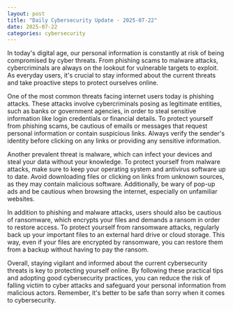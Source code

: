 ```yaml
---
layout: post
title: "Daily Cybersecurity Update - 2025-07-22"
date: 2025-07-22
categories: cybersecurity
---
```


In today's digital age, our personal information is constantly at risk of being compromised by cyber threats. From phishing scams to malware attacks, cybercriminals are always on the lookout for vulnerable targets to exploit. As everyday users, it's crucial to stay informed about the current threats and take proactive steps to protect ourselves online.

One of the most common threats facing internet users today is phishing attacks. These attacks involve cybercriminals posing as legitimate entities, such as banks or government agencies, in order to steal sensitive information like login credentials or financial details. To protect yourself from phishing scams, be cautious of emails or messages that request personal information or contain suspicious links. Always verify the sender's identity before clicking on any links or providing any sensitive information.

Another prevalent threat is malware, which can infect your devices and steal your data without your knowledge. To protect yourself from malware attacks, make sure to keep your operating system and antivirus software up to date. Avoid downloading files or clicking on links from unknown sources, as they may contain malicious software. Additionally, be wary of pop-up ads and be cautious when browsing the internet, especially on unfamiliar websites.

In addition to phishing and malware attacks, users should also be cautious of ransomware, which encrypts your files and demands a ransom in order to restore access. To protect yourself from ransomware attacks, regularly back up your important files to an external hard drive or cloud storage. This way, even if your files are encrypted by ransomware, you can restore them from a backup without having to pay the ransom.

Overall, staying vigilant and informed about the current cybersecurity threats is key to protecting yourself online. By following these practical tips and adopting good cybersecurity practices, you can reduce the risk of falling victim to cyber attacks and safeguard your personal information from malicious actors. Remember, it's better to be safe than sorry when it comes to cybersecurity.
